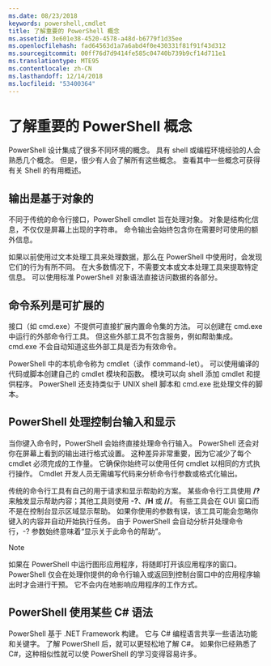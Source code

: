 ```yaml
---
ms.date: 08/23/2018
keywords: powershell,cmdlet
title: 了解重要的 PowerShell 概念
ms.assetid: 3e601e38-4520-4578-a48d-b6779f1d35ee
ms.openlocfilehash: fad64563d1a7a6abd4f0e430331f81f91f43d312
ms.sourcegitcommit: 00ff76d7d9414fe585c04740b739b9cf14d711e1
ms.translationtype: MTE95
ms.contentlocale: zh-CN
ms.lasthandoff: 12/14/2018
ms.locfileid: "53400364"
---
```

# <a name="understanding-important-powershell-concepts"></a>了解重要的 PowerShell 概念

PowerShell 设计集成了很多不同环境的概念。 具有 shell 或编程环境经验的人会熟悉几个概念。 但是，很少有人会了解所有这些概念。 查看其中一些概念可获得有关 Shell 的有用概述。

## <a name="output-is-object-based"></a>输出是基于对象的

不同于传统的命令行接口，PowerShell cmdlet 旨在处理对象。
对象是结构化信息，不仅仅是屏幕上出现的字符串。 命令输出会始终包含你在需要时可使用的额外信息。

如果以前使用过文本处理工具来处理数据，那么在 PowerShell 中使用时，会发现它们的行为有所不同。 在大多数情况下，不需要文本或文本处理工具来提取特定信息。 可以使用标准 PowerShell 对象语法直接访问数据的各部分。

## <a name="the-command-family-is-extensible"></a>命令系列是可扩展的

接口（如 cmd.exe）不提供可直接扩展内置命令集的方法。 可以创建在 cmd.exe 中运行的外部命令行工具。 但这些外部工具不包含服务，例如帮助集成。 cmd.exe 不会自动知道这些外部工具是否为有效命令。

PowerShell 中的本机命令称为 cmdlet（读作 command-let）。 可以使用编译的代码或脚本创建自己的 cmdlet 模块和函数。 模块可以向 shell 添加 cmdlet 和提供程序。 PowerShell 还支持类似于 UNIX shell 脚本和 cmd.exe 批处理文件的脚本。

## <a name="powershell-handles-console-input-and-display"></a>PowerShell 处理控制台输入和显示

当你键入命令时，PowerShell 会始终直接处理命令行输入。 PowerShell 还会对你在屏幕上看到的输出进行格式设置。 这种差异非常重要，因为它减少了每个 cmdlet 必须完成的工作量。 它确保你始终可以使用任何 cmdlet 以相同的方式执行操作。 Cmdlet 开发人员无需编写代码来分析命令行参数或格式化输出。

传统的命令行工具有自己的用于请求和显示帮助的方案。 某些命令行工具使用 **/?** 来触发显示帮助内容；其他工具则使用 **-?**、**/H** 或 **//**。 有些工具会在 GUI 窗口而不是在控制台显示区域显示帮助。 如果你使用的参数有误，该工具可能会忽略你键入的内容并自动开始执行任务。
由于 PowerShell 会自动分析并处理命令行，-?  参数始终意味着“显示关于此命令的帮助”。

> [!NOTE]
> 如果在 PowerShell 中运行图形应用程序，将随即打开该应用程序的窗口。
> PowerShell 仅会在处理你提供的命令行输入或返回到控制台窗口中的应用程序输出时才会进行干预。 它不会内在地影响应用程序的工作方式。

## <a name="powershell-uses-some-c-syntax"></a>PowerShell 使用某些 C# 语法

PowerShell 基于 .NET Framework 构建。 它与 C# 编程语言共享一些语法功能和关键字。 了解 PowerShell 后，就可以更轻松地了解 C#。 如果你已经熟悉了 C#，这种相似性就可以使 PowerShell 的学习变得容易许多。
